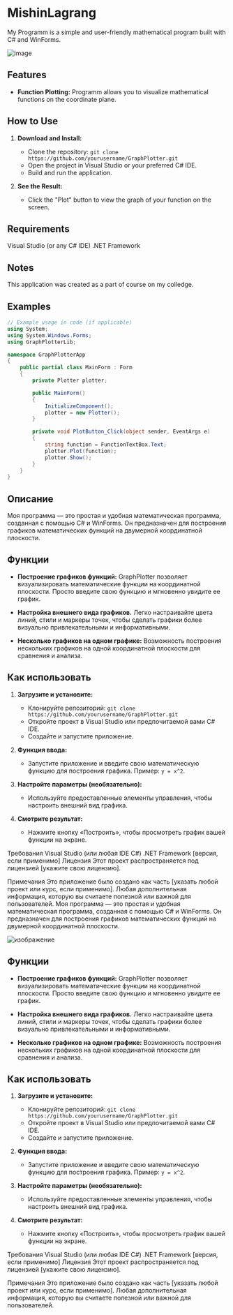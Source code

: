 # MishinLagrang

My Programm is a simple and user-friendly mathematical program built with C# and WinForms.

![image](https://github.com/SouthKartman/MishinLagrang/assets/93534577/4d95fc79-daef-4e65-984b-a0d9e668982b)

## Features

- **Function Plotting:** Programm allows you to visualize mathematical functions on the coordinate plane.

## How to Use

1. **Download and Install:**
   - Clone the repository: `git clone https://github.com/yourusername/GraphPlotter.git`
   - Open the project in Visual Studio or your preferred C# IDE.
   - Build and run the application.


2. **See the Result:**
   - Click the "Plot" button to view the graph of your function on the screen.

## Requirements
Visual Studio (or any C# IDE)
.NET Framework


## Notes
This application was created as a part of course on my colledge.


## Examples

```csharp
// Example usage in code (if applicable)
using System;
using System.Windows.Forms;
using GraphPlotterLib;

namespace GraphPlotterApp
{
    public partial class MainForm : Form
    {
        private Plotter plotter;

        public MainForm()
        {
            InitializeComponent();
            plotter = new Plotter();
        }

        private void PlotButton_Click(object sender, EventArgs e)
        {
            string function = FunctionTextBox.Text;
            plotter.Plot(function);
            plotter.Show();
        }
    }
}
```

## Описание

Моя программа — это простая и удобная математическая программа, созданная с помощью C# и WinForms. Он предназначен для построения графиков математических функций на двумерной координатной плоскости.

## Функции

- **Построение графиков функций:** GraphPlotter позволяет визуализировать математические функции на координатной плоскости. Просто введите свою функцию и мгновенно увидите ее график.

- **Настройка внешнего вида графиков.** Легко настраивайте цвета линий, стили и маркеры точек, чтобы сделать графики более визуально привлекательными и информативными.

- **Несколько графиков на одном графике:** Возможность построения нескольких графиков на одной координатной плоскости для сравнения и анализа.

## Как использовать

1. **Загрузите и установите:**
    - Клонируйте репозиторий: `git clone https://github.com/yourusername/GraphPlotter.git`
    - Откройте проект в Visual Studio или предпочитаемой вами C# IDE.
    - Создайте и запустите приложение.

2. **Функция ввода:**
    - Запустите приложение и введите свою математическую функцию для построения графика. Пример: `y = x^2`.

3. **Настройте параметры (необязательно):**
    - Используйте предоставленные элементы управления, чтобы настроить внешний вид графика.

4. **Смотрите результат:**
    - Нажмите кнопку «Построить», чтобы просмотреть график вашей функции на экране.

Требования
Visual Studio (или любая IDE C#)
.NET Framework [версия, если применимо]
Лицензия
Этот проект распространяется под лицензией [укажите свою лицензию].

Примечания
Это приложение было создано как часть [указать любой проект или курс, если применимо].
Любая дополнительная информация, которую вы считаете полезной или важной для пользователей.
Моя программа — это простая и удобная математическая программа, созданная с помощью C# и WinForms. Он предназначен для построения графиков математических функций на двумерной координатной плоскости.

![изображение](https://github.com/SouthKartman/MishinLagrang/assets/93534577/4d95fc79-daef-4e65-984b-a0d9e668982b)

## Функции

- **Построение графиков функций:** GraphPlotter позволяет визуализировать математические функции на координатной плоскости. Просто введите свою функцию и мгновенно увидите ее график.

- **Настройка внешнего вида графиков.** Легко настраивайте цвета линий, стили и маркеры точек, чтобы сделать графики более визуально привлекательными и информативными.

- **Несколько графиков на одном графике:** Возможность построения нескольких графиков на одной координатной плоскости для сравнения и анализа.

## Как использовать

1. **Загрузите и установите:**
    - Клонируйте репозиторий: `git clone https://github.com/yourusername/GraphPlotter.git`
    - Откройте проект в Visual Studio или предпочитаемой вами C# IDE.
    - Создайте и запустите приложение.

2. **Функция ввода:**
    - Запустите приложение и введите свою математическую функцию для построения графика. Пример: `y = x^2`.

3. **Настройте параметры (необязательно):**
    - Используйте предоставленные элементы управления, чтобы настроить внешний вид графика.

4. **Смотрите результат:**
    - Нажмите кнопку «Построить», чтобы просмотреть график вашей функции на экране.

Требования
Visual Studio (или любая IDE C#)
.NET Framework [версия, если применимо]
Лицензия
Этот проект распространяется под лицензией [укажите свою лицензию].

Примечания
Это приложение было создано как часть [указать любой проект или курс, если применимо].
Любая дополнительная информация, которую вы считаете полезной или важной для пользователей.

